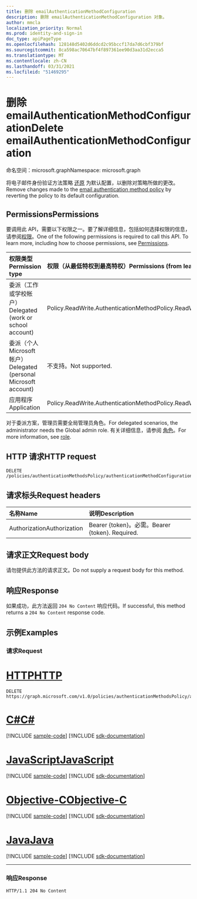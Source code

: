 ```yaml
---
title: 删除 emailAuthenticationMethodConfiguration
description: 删除 emailAuthenticationMethodConfiguration 对象。
author: mmcla
localization_priority: Normal
ms.prod: identity-and-sign-in
doc_type: apiPageType
ms.openlocfilehash: 128148d5402d6ddcd2c95bccf17da7d6cbf379bf
ms.sourcegitcommit: 8ca598ac70647bf4f897361ee90d3aa31d2ecca5
ms.translationtype: MT
ms.contentlocale: zh-CN
ms.lasthandoff: 03/31/2021
ms.locfileid: "51469295"
---
```

# <a name="delete-emailauthenticationmethodconfiguration"></a><span data-ttu-id="5c814-103">删除 emailAuthenticationMethodConfiguration</span><span class="sxs-lookup"><span data-stu-id="5c814-103">Delete emailAuthenticationMethodConfiguration</span></span>

<span data-ttu-id="5c814-104">命名空间：microsoft.graph</span><span class="sxs-lookup"><span data-stu-id="5c814-104">Namespace: microsoft.graph</span></span>

<span data-ttu-id="5c814-105">将电子邮件身份验证方法策略 [还原](../resources/emailauthenticationmethodconfiguration.md) 为默认配置，以删除对策略所做的更改。</span><span class="sxs-lookup"><span data-stu-id="5c814-105">Remove changes made to the [email authentication method policy](../resources/emailauthenticationmethodconfiguration.md) by reverting the policy to its default configuration.</span></span>

## <a name="permissions"></a><span data-ttu-id="5c814-106">Permissions</span><span class="sxs-lookup"><span data-stu-id="5c814-106">Permissions</span></span>
<span data-ttu-id="5c814-p101">要调用此 API，需要以下权限之一。要了解详细信息，包括如何选择权限的信息，请参阅[权限](/graph/permissions-reference)。</span><span class="sxs-lookup"><span data-stu-id="5c814-p101">One of the following permissions is required to call this API. To learn more, including how to choose permissions, see [Permissions](/graph/permissions-reference).</span></span>

|<span data-ttu-id="5c814-109">权限类型</span><span class="sxs-lookup"><span data-stu-id="5c814-109">Permission type</span></span>|<span data-ttu-id="5c814-110">权限（从最低特权到最高特权）</span><span class="sxs-lookup"><span data-stu-id="5c814-110">Permissions (from least to most privileged)</span></span>|
|:---|:---|
|<span data-ttu-id="5c814-111">委派（工作或学校帐户）</span><span class="sxs-lookup"><span data-stu-id="5c814-111">Delegated (work or school account)</span></span>|<span data-ttu-id="5c814-112">Policy.ReadWrite.AuthenticationMethod</span><span class="sxs-lookup"><span data-stu-id="5c814-112">Policy.ReadWrite.AuthenticationMethod</span></span>|
|<span data-ttu-id="5c814-113">委派（个人 Microsoft 帐户）</span><span class="sxs-lookup"><span data-stu-id="5c814-113">Delegated (personal Microsoft account)</span></span>|<span data-ttu-id="5c814-114">不支持。</span><span class="sxs-lookup"><span data-stu-id="5c814-114">Not supported.</span></span>|
|<span data-ttu-id="5c814-115">应用程序</span><span class="sxs-lookup"><span data-stu-id="5c814-115">Application</span></span>|<span data-ttu-id="5c814-116">Policy.ReadWrite.AuthenticationMethod</span><span class="sxs-lookup"><span data-stu-id="5c814-116">Policy.ReadWrite.AuthenticationMethod</span></span>|

<span data-ttu-id="5c814-117">对于委派方案，管理员需要全局管理员角色。</span><span class="sxs-lookup"><span data-stu-id="5c814-117">For delegated scenarios, the administrator needs the Global admin role.</span></span> <span data-ttu-id="5c814-118">有关详细信息，请参阅 [角色](/azure/active-directory/users-groups-roles/directory-assign-admin-roles#available-roles)。</span><span class="sxs-lookup"><span data-stu-id="5c814-118">For more information, see [role](/azure/active-directory/users-groups-roles/directory-assign-admin-roles#available-roles).</span></span>

## <a name="http-request"></a><span data-ttu-id="5c814-119">HTTP 请求</span><span class="sxs-lookup"><span data-stu-id="5c814-119">HTTP request</span></span>

<!-- {
  "blockType": "ignored"
}
-->

```http
DELETE /policies/authenticationMethodsPolicy/authenticationMethodConfigurations/email
```

## <a name="request-headers"></a><span data-ttu-id="5c814-120">请求标头</span><span class="sxs-lookup"><span data-stu-id="5c814-120">Request headers</span></span>

|<span data-ttu-id="5c814-121">名称</span><span class="sxs-lookup"><span data-stu-id="5c814-121">Name</span></span>|<span data-ttu-id="5c814-122">说明</span><span class="sxs-lookup"><span data-stu-id="5c814-122">Description</span></span>|
|:---|:---|
|<span data-ttu-id="5c814-123">Authorization</span><span class="sxs-lookup"><span data-stu-id="5c814-123">Authorization</span></span>|<span data-ttu-id="5c814-p103">Bearer {token}。必需。</span><span class="sxs-lookup"><span data-stu-id="5c814-p103">Bearer {token}. Required.</span></span>|

## <a name="request-body"></a><span data-ttu-id="5c814-126">请求正文</span><span class="sxs-lookup"><span data-stu-id="5c814-126">Request body</span></span>

<span data-ttu-id="5c814-127">请勿提供此方法的请求正文。</span><span class="sxs-lookup"><span data-stu-id="5c814-127">Do not supply a request body for this method.</span></span>

## <a name="response"></a><span data-ttu-id="5c814-128">响应</span><span class="sxs-lookup"><span data-stu-id="5c814-128">Response</span></span>

<span data-ttu-id="5c814-129">如果成功，此方法返回 `204 No Content` 响应代码。</span><span class="sxs-lookup"><span data-stu-id="5c814-129">If successful, this method returns a `204 No Content` response code.</span></span>

## <a name="examples"></a><span data-ttu-id="5c814-130">示例</span><span class="sxs-lookup"><span data-stu-id="5c814-130">Examples</span></span>

### <a name="request"></a><span data-ttu-id="5c814-131">请求</span><span class="sxs-lookup"><span data-stu-id="5c814-131">Request</span></span>


# <a name="http"></a>[<span data-ttu-id="5c814-132">HTTP</span><span class="sxs-lookup"><span data-stu-id="5c814-132">HTTP</span></span>](#tab/http)
<!-- {
  "blockType": "request",
  "name": "delete_emailauthenticationmethodconfiguration"
}
-->

```http
DELETE https://graph.microsoft.com/v1.0/policies/authenticationMethodsPolicy/authenticationMethodConfigurations/email
```
# <a name="c"></a>[<span data-ttu-id="5c814-133">C#</span><span class="sxs-lookup"><span data-stu-id="5c814-133">C#</span></span>](#tab/csharp)
[!INCLUDE [sample-code](../includes/snippets/csharp/delete-emailauthenticationmethodconfiguration-csharp-snippets.md)]
[!INCLUDE [sdk-documentation](../includes/snippets/snippets-sdk-documentation-link.md)]

# <a name="javascript"></a>[<span data-ttu-id="5c814-134">JavaScript</span><span class="sxs-lookup"><span data-stu-id="5c814-134">JavaScript</span></span>](#tab/javascript)
[!INCLUDE [sample-code](../includes/snippets/javascript/delete-emailauthenticationmethodconfiguration-javascript-snippets.md)]
[!INCLUDE [sdk-documentation](../includes/snippets/snippets-sdk-documentation-link.md)]

# <a name="objective-c"></a>[<span data-ttu-id="5c814-135">Objective-C</span><span class="sxs-lookup"><span data-stu-id="5c814-135">Objective-C</span></span>](#tab/objc)
[!INCLUDE [sample-code](../includes/snippets/objc/delete-emailauthenticationmethodconfiguration-objc-snippets.md)]
[!INCLUDE [sdk-documentation](../includes/snippets/snippets-sdk-documentation-link.md)]

# <a name="java"></a>[<span data-ttu-id="5c814-136">Java</span><span class="sxs-lookup"><span data-stu-id="5c814-136">Java</span></span>](#tab/java)
[!INCLUDE [sample-code](../includes/snippets/java/delete-emailauthenticationmethodconfiguration-java-snippets.md)]
[!INCLUDE [sdk-documentation](../includes/snippets/snippets-sdk-documentation-link.md)]

---


### <a name="response"></a><span data-ttu-id="5c814-137">响应</span><span class="sxs-lookup"><span data-stu-id="5c814-137">Response</span></span>

<!-- {
  "blockType": "response",
  "truncated": true
}
-->

```http
HTTP/1.1 204 No Content
```

